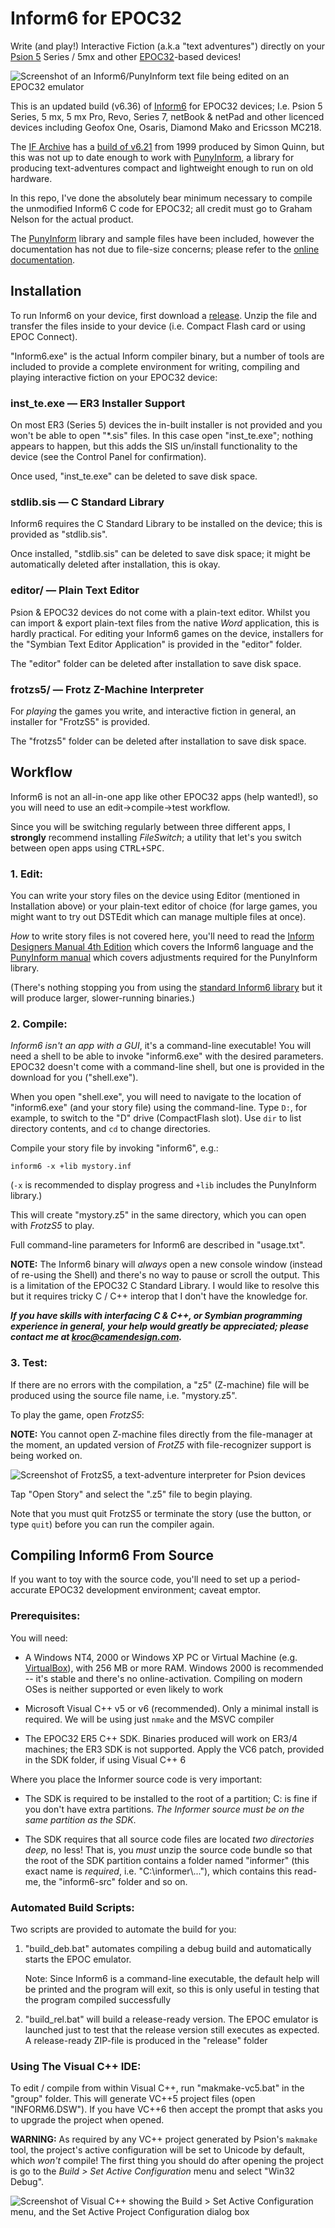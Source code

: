 ﻿# Inform6 for EPOC32 #

Write (and play!) Interactive Fiction (a.k.a "text adventures") directly on your [Psion 5][Series5] Series / 5mx and other [EPOC32]-based devices!

![Screenshot of an Inform6/PunyInform text file being edited on an EPOC32 emulator](readme_informer.png)

This is an updated build (v6.36) of [Inform6] for EPOC32 devices; I.e. Psion 5 Series, 5 mx, 5 mx Pro, Revo, Series 7, netBook & netPad and other licenced devices including Geofox One, Osaris, Diamond Mako and Ericsson MC218.

The [IF Archive] has a [build of v6.21](http://www.ifarchive.org/indexes/if-archiveXinfocomXcompilersXinform6Xexecutables.html
) from 1999 produced by Simon Quinn, but this was not up to date enough to work with [PunyInform], a library for producing text-adventures compact and lightweight enough to run on old hardware.

In this repo, I've done the absolutely bear minimum necessary to compile the unmodified Inform6 C code for EPOC32; all credit must go to Graham Nelson for the actual product.

The [PunyInform] library and sample files have been included, however the documentation has not due to file-size concerns; please refer to the [online documentation](https://github.com/johanberntsson/PunyInform/wiki/Manual).

[Inform6]: https://github.com/DavidKinder/Inform6
[EPOC32]: https://en.wikipedia.org/wiki/EPOC_(operating_system)
[Series5]: https://en.wikipedia.org/wiki/Psion_Series_5
[IF Archive]: http://www.ifarchive.org/
[PunyInform]: https://github.com/johanberntsson/PunyInform

## Installation ##

To run Inform6 on your device, first download a [release](https://github.com/Kroc/Informer/releases). Unzip the file and transfer the files inside to your device (i.e. Compact Flash card or using EPOC Connect).

"Inform6.exe" is the actual Inform compiler binary, but a number of tools are included to provide a complete environment for writing, compiling and playing interactive fiction on your EPOC32 device:

### inst_te.exe — ER3 Installer Support ###

On most ER3 (Series 5) devices the in-built installer is not provided and you won't be able to open "*.sis" files. In this case open "inst_te.exe"; nothing appears to happen, but this adds the SIS un/install functionality to the device (see the Control Panel for confirmation).

Once used, "inst_te.exe" can be deleted to save disk space.

### stdlib.sis — C Standard Library ###

Inform6 requires the C Standard Library to be installed on the device; this is provided as "stdlib.sis".

Once installed, "stdlib.sis" can be deleted to save disk space; it might be automatically deleted after installation, this is okay.

### editor/ — Plain Text Editor ###

Psion & EPOC32 devices do not come with a plain-text editor. Whilst you can import & export plain-text files from the native _Word_ application, this is hardly practical. For editing your Inform6 games on the device, installers for the "Symbian Text Editor Application" is provided in the "editor" folder.

The "editor" folder can be deleted after installation to save disk space.

### frotzs5/ — Frotz Z-Machine Interpreter ###

For _playing_ the games you write, and interactive fiction in general, an installer for "FrotzS5" is provided.

The "frotzs5" folder can be deleted after installation to save disk space.

## Workflow ##

Inform6 is not an all-in-one app like other EPOC32 apps (help wanted!), so you will need to use an edit->compile->test workflow.

Since you will be switching regularly between three different apps, I **strongly** recommend installing _FileSwitch_; a utility that let's you switch between open apps using <kbd>CTRL+SPC</kbd>. 

### 1. Edit: ###

You can write your story files on the device using Editor (mentioned in Installation above) or your plain-text editor of choice (for large games, you might want to try out DSTEdit which can manage multiple files at once).

_How_ to write story files is not covered here, you'll need to read the [Inform Designers Manual 4th Edition](https://www.inform-fiction.org/manual/download_dm4.html) which covers the Inform6 language and the [PunyInform manual](https://github.com/johanberntsson/PunyInform/wiki/manual) which covers adjustments required for the PunyInform library.

(There's nothing stopping you from using the [standard Inform6 library](https://ifarchive.org/indexes/if-archive/infocom/compilers/inform6/library/) but it will produce larger, slower-running binaries.)

### 2. Compile: ###

*Inform6 isn't an app with a GUI*, it's a command-line executable! You will need a shell to be able to invoke "inform6.exe" with the desired parameters. EPOC32 doesn't come with a command-line shell, but one is provided in the download for you ("shell.exe").

When you open "shell.exe", you will need to navigate to the location of "inform6.exe" (and your story file) using the command-line. Type `D:`, for example, to switch to the "D" drive (CompactFlash slot). Use `dir` to list directory contents, and `cd` to change directories.

Compile your story file by invoking "inform6", e.g.:

```
inform6 -x +lib mystory.inf
```

(`-x` is recommended to display progress and `+lib` includes the PunyInform library.)

This will create "mystory.z5" in the same directory, which you can open with _FrotzS5_ to play.

Full command-line parameters for Inform6 are described in "usage.txt".

**NOTE:** The Inform6 binary will *always* open a new console window (instead of re-using the Shell) and there's no way to pause or scroll the output. This is a limitation of the EPOC32 C Standard Library. I would like to resolve this but it requires tricky C / C++ interop that I don't have the knowledge for.

***If you have skills with interfacing C & C++, or Symbian programming experience in general, your help would greatly be appreciated; please contact me at <kroc@camendesign.com>.***

### 3. Test: ###

If there are no errors with the compilation, a "z5" (Z-machine) file will be produced using the source file name, i.e. "mystory.z5".

To play the game, open _FrotzS5_:

**NOTE:** You cannot open Z-machine files directly from the file-manager at the moment, an updated version of _FrotZ5_ with file-recognizer support is being worked on.

![Screenshot of FrotzS5, a text-adventure interpreter for Psion devices](readme_frotzs5.png)

Tap "Open Story" and select the ".z5" file to begin playing.

Note that you must quit FrotzS5 or terminate the story (use the button, or type `quit`) before you can run the compiler again.


## Compiling Inform6 From Source ##

If you want to toy with the source code, you'll need to set up a period-accurate EPOC32 development environment; caveat emptor.

### Prerequisites: ###

You will need:

* A Windows NT4, 2000 or Windows XP PC or Virtual Machine (e.g. [VirtualBox]), with 256 MB or more RAM.
Windows 2000 is recommended -- it's stable and there's no online-activation. Compiling on modern OSes is neither supported or even likely to work

* Microsoft Visual C++ v5 or v6 (recommended). Only a minimal install is required. We will be using just `nmake` and the MSVC compiler

* The EPOC32 ER5 C++ SDK. Binaries produced will work on ER3/4 machines; the ER3 SDK is not supported. Apply the VC6 patch, provided in the SDK folder, if using Visual C++ 6

[VirtualBox]: https://www.virtualbox.org/

Where you place the Informer source code is very important:

* The SDK is required to be installed to the root of a partition; C: is fine if you don't have extra partitions. _The Informer source must be on the same partition as the SDK_.

* The SDK requires that all source code files are located _two directories deep,_ no less! That is, you *must* unzip the source code bundle so that the root of the SDK partition contains a folder named "informer" (this exact name is _required_, i.e. "C:\informer\\..."), which contains this read-me, the "inform6-src" folder and so on.

### Automated Build Scripts: ###

Two scripts are provided to automate the build for you:

1. "build_deb.bat" automates compiling a debug build and automatically starts the EPOC emulator.

    Note: Since Inform6 is a command-line executable, the default help will be printed and the program will exit, so this is only useful in testing that the program compiled successfully

2. "build_rel.bat" will build a release-ready version. The EPOC emulator is launched just to test that the release version still executes as expected. A release-ready ZIP-file is produced in the "release" folder

### Using The Visual C++ IDE: ###

To edit / compile from within Visual C++, run "makmake-vc5.bat" in the "group" folder. This will generate VC++5 project files (open "INFORM6.DSW"). If you have VC++6 then accept the prompt that asks you to upgrade the project when opened.

**WARNING:** As required by any VC++ project generated by Psion's `makmake` tool, the project's active configuration will be set to Unicode by default, which _won't_ compile! The first thing you should do after opening the project is go to the _Build > Set Active Configuration_ menu and select "Win32 Debug".

![Screenshot of Visual C++ showing the Build > Set Active Configuration menu, and the Set Active Project Configuration dialog box](readme_activeconfig.png)